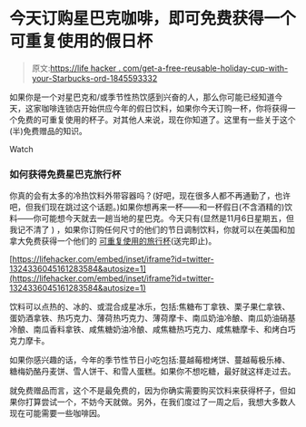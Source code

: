 # 今天订购星巴克咖啡，即可免费获得一个可重复使用的假日杯

> 原文:[https://life hacker . com/get-a-free-reusable-holiday-cup-with-your-Starbucks-ord-1845593332](https://lifehacker.com/get-a-free-reusable-holiday-cup-with-your-starbucks-ord-1845593332)

如果你是一个对星巴克和/或季节性热饮感到兴奋的人，那么你可能已经知道今天，这家咖啡连锁店开始供应今年的假日饮料，如果你今天订购一杯，你将获得一个免费的可重复使用的杯子。对其他人来说，现在你知道了。这里有一些关于这个(半)免费赠品的知识。

Watch

### 如何获得免费星巴克旅行杯

你真的会有太多的冷热饮料外带容器吗？(好吧，现在很多人都不再通勤了，也许吧，但我们现在跳过这个话题。)如果你想再来一杯——和一杯假日(不含酒精的)饮料——你可能想今天就去一趟当地的星巴克。今天只有(显然是11月6日星期五，但我记不清了 ) ，如果你订购任何尺寸的他们的节日调制饮料，你就可以在美国和加拿大免费获得一个他们的 [可重复使用的旅行杯](https://www.usatoday.com/story/money/business/2020/11/05/starbucks-holiday-drinks-red-cups-2020-november-return-eggnog-peppermint/6173250002/)(送完即止)。

 [https://lifehacker.com/embed/inset/iframe?id=twitter-1324336045161283584&autosize=1](https://lifehacker.com/embed/inset/iframe?id=twitter-1324336045161283584&autosize=1) 

饮料可以点热的、冰的、或混合成星冰乐，包括:焦糖布丁拿铁、栗子果仁拿铁、蛋奶酒拿铁、热巧克力、薄荷热巧克力、薄荷摩卡、南瓜奶油冷酿、南瓜奶油硝基冷酿、南瓜香料拿铁、咸焦糖奶油冷酿、咸焦糖热巧克力、咸焦糖摩卡、和烤白巧克力摩卡。

如果你感兴趣的话，今年的季节性节日小吃包括:蔓越莓橙烤饼、蔓越莓极乐棒、糖梅奶酪丹麦饼、雪人饼干、和雪人蛋糕。如果你不想吃糖，最好就这样走过去。

就免费赠品而言，这个不是最免费的，因为你确实需要购买饮料来获得杯子，但如果你打算尝试一个，不妨今天就做。另外，在我们度过了一周之后，我想大多数人现在可能需要一些咖啡因。